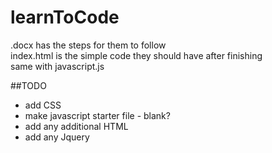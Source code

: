 # learnToCode 
.docx has the steps for them to follow <br>
index.html is the simple code they should have after finishing <br>
same with javascript.js<br>

##TODO 
* add CSS
* make javascript starter file - blank?
* add any additional HTML
* add any Jquery
